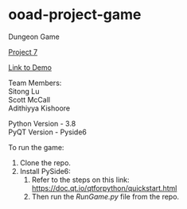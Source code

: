 # ooad-project-game
Dungeon Game

[Project 7](https://github.com/addzy94/ooad-project-game/blob/master/Project%207.pdf)

[Link to Demo](https://drive.google.com/file/d/1pUlaC-z9wJE8GCpSlfkP2MKJSoyO0tnB/view?usp=sharing)

Team Members:<br />
Sitong Lu<br />
Scott McCall<br />
Adithiyya Kishoore<br />

Python Version - 3.8<br />
PyQT Version - Pyside6<br />

To run the game:<br />

1) Clone the repo.
2) Install PySide6:
   1) Refer to the steps on this link: https://doc.qt.io/qtforpython/quickstart.html
   2) Then run the _RunGame.py_ file from the repo.
   
